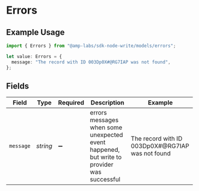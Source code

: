 # Errors

## Example Usage

```typescript
import { Errors } from "@amp-labs/sdk-node-write/models/errors";

let value: Errors = {
  message: "The record with ID 003Dp0X#@RG7IAP was not found",
};
```

## Fields

| Field                                                                                     | Type                                                                                      | Required                                                                                  | Description                                                                               | Example                                                                                   |
| ----------------------------------------------------------------------------------------- | ----------------------------------------------------------------------------------------- | ----------------------------------------------------------------------------------------- | ----------------------------------------------------------------------------------------- | ----------------------------------------------------------------------------------------- |
| `message`                                                                                 | *string*                                                                                  | :heavy_minus_sign:                                                                        | errors messages when some unexpected event happened, but write to provider was successful | The record with ID 003Dp0X#@RG7IAP was not found                                          |